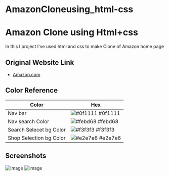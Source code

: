# AmazonCloneusing_html-css

# Amazon Clone using Html+css

In this I project I've used html and css to make Clone of Amazon home page


## Original Website Link

 - [Amazon.com](https://amazon.com)


## Color Reference

| Color             | Hex                                                                |
| ----------------- | ------------------------------------------------------------------ |
| Nav bar | ![#0f1111](https://via.placeholder.com/10/0f1111?text=+) #0f1111 |
| Nav search Color | ![#febd68](https://via.placeholder.com/10/febd68?text=+) #febd68 |
| Search Selecet bg Color | ![#f3f3f3](https://via.placeholder.com/10/f3f3f3?text=+) #f3f3f3 |
| Shop Selection bg Color | ![#e2e7e6](https://via.placeholder.com/10/e2e7e6?text=+) #e2e7e6 |



## Screenshots
![image](https://github.com/mahabubulhasibshawon/AmazonCloneusing_html-css/assets/96023468/a43fd91a-efed-40b2-aa8f-a1645f088421)
![image](https://github.com/mahabubulhasibshawon/AmazonCloneusing_html-css/assets/96023468/53e92079-6617-481b-a6ca-ef48a95a864e)


